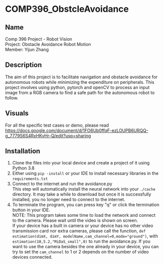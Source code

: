 # COMP396_ObstcleAvoidance

## Name
Comp 396 Project - Robot Vision  
Project: Obstacle Avoidance Robot Motion  
Member: Yijun Zhang  


## Description
The aim of this project is to facilitate navigation and obstacle avoidance for autonomous robots while minimizing the expenditure on peripherals. This project involves using python, pytorch and openCV to process an input image from a RGB camera to find a safe path for the autonomous robot to follow.

## Visuals
For all the specific test cases or demo, please read https://docs.google.com/document/d/1FO6Ub0ffqF-ezLOUPB6URQQ-g_7779S6S4RxHKvHr-Q/edit?usp=sharing


## Installation
1. Clone the files into your local device and create a project of it using Python 3.8
2. Either using ``` pip -install ``` or your IDE to install necessary libraries in the ``` requirements.txt ```
3. Connect to the internet and run the avoidance.py  
    This step will automatically install the neural network into your ``` ./cache ``` directory. It may take a while to download but once it is successfully installed, you no longer need to connect to the internet.  
4. To terminate the program, you can press key "q" or click the termination button in your IDE.  
NOTE: This program takes some time to load the network and connect to the camera. Please wait until the video is shown on screen.  
If your device has a built in camera or your device has no other video transmission card nor extra cameras, please call the function, ``` def estimation(dimX, dimY, modelName,cam_channel=0,mode="ground") ```, with ``` estimation(10,5.2,"MiDaS_small",0) ``` to run the avoidance.py. If you want to use the camera besides the one already in your device, you can try to set the ``` cam_channel ``` to 1 or 2 depends on the number of video devices connected.

